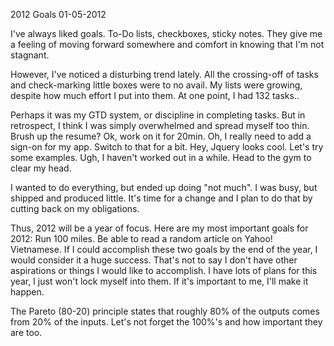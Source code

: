 2012 Goals
01-05-2012    

I've always liked goals. To-Do lists, checkboxes, sticky notes. They give me a feeling of moving forward somewhere and comfort in knowing that I'm not stagnant.

However, I've noticed a disturbing trend lately. All the crossing-off of tasks and check-marking little boxes were to no avail. My lists were growing, despite how much effort I put into them. At one point, I had 132 tasks..

Perhaps it was my GTD system, or discipline in completing tasks. But in retrospect, I think I was simply overwhelmed and spread myself too thin. Brush up the resume? Ok, work on it for 20min. Oh, I really need to add a sign-on for my app. Switch to that for a bit. Hey, Jquery looks cool. Let's try some examples. Ugh, I haven't worked out in a while. Head to the gym to clear my head.

I wanted to do everything, but ended up doing "not much". I was busy, but shipped and produced little. It's time for a change and I plan to do that by cutting back on my obligations.

Thus, 2012 will be a year of focus. Here are my most important goals for 2012: 
Run 100 miles.
Be able to read a random article on Yahoo! Vietnamese.
If I could accomplish these two goals by the end of the year, I would consider it a huge success. That's not to say I don't have other aspirations or things I would like to accomplish. I have lots of plans for this year, I just won't lock myself into them. If it's important to me, I'll make it happen.

The Pareto (80-20) principle states that roughly 80% of the outputs comes from 20% of the inputs. Let's not forget the 100%'s and how important they are too.
